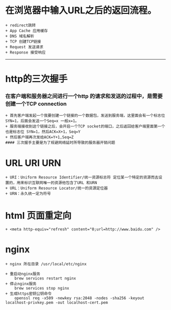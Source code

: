 # 在浏览器中输入URL之后的返回流程。
    + redirect跳转
    + App Cache 应用缓存
    + DNS 域名解析
    + TCP 创建TCP链接
    + Request 发送请求
    + Response 接受响应
---

# http的三次握手
### 在客户端和服务器之间进行一个http 的请求和发送的过程中，是需要创建一个TCP connection
    + 首先客户端发起一个我要创建一个链接的一个数据包，发送到服务端，这里面会有一个标志位SYN=1，后面会发送一个Seq=x 一般x=1。
    + 服务端接收到这个链接之后，会开启一个TCP socket的端口，之后返回给客户端里面第一个也是标志位 SYN=1，然后ACK=X+1，Seq=Y
    + 然后客户端再次发给ACK=Y+1,Seq=Z
    #### 三次握手主要是为了规避网络延时所导致的服务器开销问题

# URL URI URN
    + URI：Uniform Resource Identifier/统一资源标志符 定位某一个特定的资源而去设置的，用来标识互联网唯一的资源他包含了URL 和URN
    + URL：Uniform Resource Locator/统一的资源定位器
    + URN：永久统一定为符号

# html 页面重定向
    + <meta http-equiv="refresh" content="0;url=http://www.baidu.com" />

# nginx
    + nginx 所在目录 /usr/local/etc/nginx

    + 重启动nginx服务
        brew services restart nginx
    + 停止nginx服务
        brew services stop nginx
    + 生成https密钥公钥命令
        openssl req -x509 -newkey rsa:2048 -nodes -sha256 -keyout localhost-privkey.pem -out localhost-cert.pem

